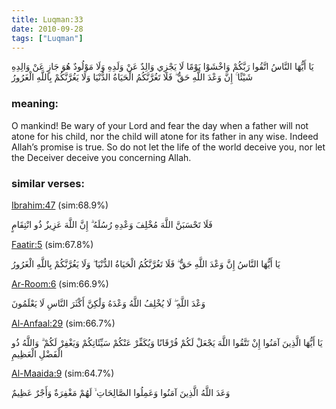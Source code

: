 ```yaml
---
title: Luqman:33
date: 2010-09-28
tags: ["Luqman"]
---
```

يَا أَيُّهَا النَّاسُ اتَّقُوا رَبَّكُمْ وَاخْشَوْا يَوْمًا لَا يَجْزِي وَالِدٌ عَنْ وَلَدِهِ وَلَا مَوْلُودٌ هُوَ جَازٍ عَنْ وَالِدِهِ شَيْئًا ۚ إِنَّ وَعْدَ اللَّهِ حَقٌّ ۖ فَلَا تَغُرَّنَّكُمُ الْحَيَاةُ الدُّنْيَا وَلَا يَغُرَّنَّكُمْ بِاللَّهِ الْغَرُورُ
### meaning: 
O mankind! Be wary of your Lord and fear the day when a father will not atone for his child, nor the child will atone for its father in any wise. Indeed Allah’s promise is true. So do not let the life of the world deceive you, nor let the Deceiver deceive you concerning Allah.
### similar verses: 

[Ibrahim:47](/14/47) (sim:68.9%)

فَلَا تَحْسَبَنَّ اللَّهَ مُخْلِفَ وَعْدِهِ رُسُلَهُ ۗ إِنَّ اللَّهَ عَزِيزٌ ذُو انْتِقَامٍ

[Faatir:5](/35/5) (sim:67.8%)

يَا أَيُّهَا النَّاسُ إِنَّ وَعْدَ اللَّهِ حَقٌّ ۖ فَلَا تَغُرَّنَّكُمُ الْحَيَاةُ الدُّنْيَا ۖ وَلَا يَغُرَّنَّكُمْ بِاللَّهِ الْغَرُورُ

[Ar-Room:6](/30/6) (sim:66.9%)

وَعْدَ اللَّهِ ۖ لَا يُخْلِفُ اللَّهُ وَعْدَهُ وَلَٰكِنَّ أَكْثَرَ النَّاسِ لَا يَعْلَمُونَ

[Al-Anfaal:29](/8/29) (sim:66.7%)

يَا أَيُّهَا الَّذِينَ آمَنُوا إِنْ تَتَّقُوا اللَّهَ يَجْعَلْ لَكُمْ فُرْقَانًا وَيُكَفِّرْ عَنْكُمْ سَيِّئَاتِكُمْ وَيَغْفِرْ لَكُمْ ۗ وَاللَّهُ ذُو الْفَضْلِ الْعَظِيمِ

[Al-Maaida:9](/5/9) (sim:64.7%)

وَعَدَ اللَّهُ الَّذِينَ آمَنُوا وَعَمِلُوا الصَّالِحَاتِ ۙ لَهُمْ مَغْفِرَةٌ وَأَجْرٌ عَظِيمٌ

